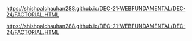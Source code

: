  https://shishpalchauhan288.github.io/DEC-21-WEBFUNDAMENTAL/DEC-24/FACTORIAL.HTML
 
 
 
 
  https://shishpalchauhan288.github.io/DEC-21-WEBFUNDAMENTAL/DEC-24/FACTORIAL.HTML
